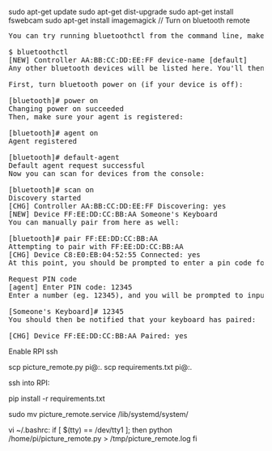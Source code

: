 sudo apt-get update
sudo apt-get dist-upgrade
sudo apt-get install fswebcam
sudo apt-get install imagemagick
// Turn on bluetooth remote
<pre>
You can try running bluetoothctl from the command line, make sure your device is on / ready to be discovered:

$ bluetoothctl
[NEW] Controller AA:BB:CC:DD:EE:FF device-name [default]
Any other bluetooth devices will be listed here. You'll then be inside a [bluetooth] prompt.

First, turn bluetooth power on (if your device is off):

[bluetooth]# power on
Changing power on succeeded
Then, make sure your agent is registered:

[bluetooth]# agent on
Agent registered

[bluetooth]# default-agent 
Default agent request successful
Now you can scan for devices from the console:

[bluetooth]# scan on
Discovery started
[CHG] Controller AA:BB:CC:DD:EE:FF Discovering: yes
[NEW] Device FF:EE:DD:CC:BB:AA Someone's Keyboard
You can manually pair from here as well:

[bluetooth]# pair FF:EE:DD:CC:BB:AA 
Attempting to pair with FF:EE:DD:CC:BB:AA 
[CHG] Device C8:E0:EB:04:52:55 Connected: yes
At this point, you should be prompted to enter a pin code for pairing:

Request PIN code
[agent] Enter PIN code: 12345
Enter a number (eg. 12345), and you will be prompted to input the same number from the device:

[Someone's Keyboard]# 12345
You should then be notified that your keyboard has paired:

[CHG] Device FF:EE:DD:CC:BB:AA Paired: yes
</pre>

Enable RPI ssh

scp picture_remote.py pi@<ip>:.
scp requirements.txt pi@<ip>:.

ssh into RPI:

pip install -r requirements.txt

sudo mv picture_remote.service /lib/systemd/system/

vi ~/.bashrc:
if [ $(tty) == /dev/tty1 ]; then
  python /home/pi/picture_remote.py > /tmp/picture_remote.log
fi
